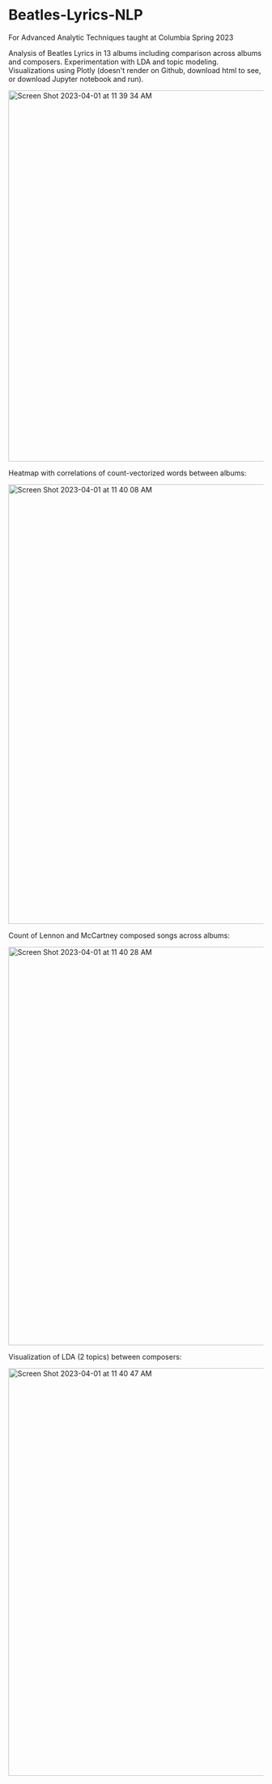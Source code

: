 # Beatles-Lyrics-NLP
For Advanced Analytic Techniques taught at Columbia Spring 2023

Analysis of Beatles Lyrics in 13 albums including comparison across albums and composers. Experimentation with LDA and topic modeling. Visualizations using Plotly (doesn't render on Github, download html to see, or download Jupyter notebook and run).

<img width="732" alt="Screen Shot 2023-04-01 at 11 39 34 AM" src="https://user-images.githubusercontent.com/61389709/229299353-a58e3845-2151-4a9c-b884-4b2322992b51.png">

Heatmap with correlations of count-vectorized words between albums:

<img width="867" alt="Screen Shot 2023-04-01 at 11 40 08 AM" src="https://user-images.githubusercontent.com/61389709/229299560-20f38be0-5dc5-4507-98b8-1ff9592563ba.png">

Count of Lennon and McCartney composed songs across albums:

<img width="786" alt="Screen Shot 2023-04-01 at 11 40 28 AM" src="https://user-images.githubusercontent.com/61389709/229299580-7df697aa-339c-417c-ac92-307d53b53d9a.png">

Visualization of LDA (2 topics) between composers:

<img width="804" alt="Screen Shot 2023-04-01 at 11 40 47 AM" src="https://user-images.githubusercontent.com/61389709/229299581-032bc1ee-119f-49d3-a675-125fe3fc846e.png">
